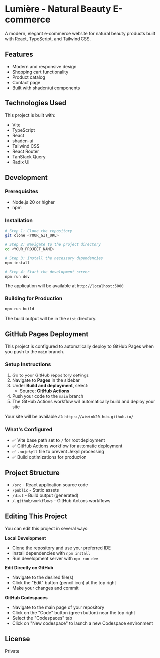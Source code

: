 # Lumière - Natural Beauty E-commerce

A modern, elegant e-commerce website for natural beauty products built with React, TypeScript, and Tailwind CSS.

## Features

- Modern and responsive design
- Shopping cart functionality
- Product catalog
- Contact page
- Built with shadcn/ui components

## Technologies Used

This project is built with:

- Vite
- TypeScript
- React
- shadcn-ui
- Tailwind CSS
- React Router
- TanStack Query
- Radix UI

## Development

### Prerequisites

- Node.js 20 or higher
- npm

### Installation

```sh
# Step 1: Clone the repository
git clone <YOUR_GIT_URL>

# Step 2: Navigate to the project directory
cd <YOUR_PROJECT_NAME>

# Step 3: Install the necessary dependencies
npm install

# Step 4: Start the development server
npm run dev
```

The application will be available at `http://localhost:5000`

### Building for Production

```bash
npm run build
```

The build output will be in the `dist` directory.

## GitHub Pages Deployment

This project is configured to automatically deploy to GitHub Pages when you push to the `main` branch.

### Setup Instructions

1. Go to your GitHub repository settings
2. Navigate to **Pages** in the sidebar
3. Under **Build and deployment**, select:
   - Source: **GitHub Actions**
4. Push your code to the `main` branch
5. The GitHub Actions workflow will automatically build and deploy your site

Your site will be available at: `https://wiwink20-hub.github.io/`

### What's Configured

- ✅ Vite base path set to `/` for root deployment
- ✅ GitHub Actions workflow for automatic deployment
- ✅ `.nojekyll` file to prevent Jekyll processing
- ✅ Build optimizations for production

## Project Structure

- `/src` - React application source code
- `/public` - Static assets
- `/dist` - Build output (generated)
- `/.github/workflows` - GitHub Actions workflows

## Editing This Project

You can edit this project in several ways:

**Local Development**
- Clone the repository and use your preferred IDE
- Install dependencies with `npm install`
- Run development server with `npm run dev`

**Edit Directly on GitHub**
- Navigate to the desired file(s)
- Click the "Edit" button (pencil icon) at the top right
- Make your changes and commit

**GitHub Codespaces**
- Navigate to the main page of your repository
- Click on the "Code" button (green button) near the top right
- Select the "Codespaces" tab
- Click on "New codespace" to launch a new Codespace environment

## License

Private
